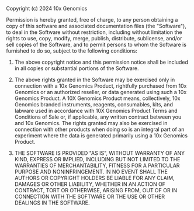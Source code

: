Copyright (c) 2024 10x Genomics

Permission is hereby granted, free of charge, to any person obtaining a copy
of this software and associated documentation files (the "Software"), to deal
in the Software without restriction, including without limitation the rights
to use, copy, modify, merge, publish, distribute, sublicense, and/or sell
copies of the Software, and to permit persons to whom the Software is
furnished to do so, subject to the following conditions:

1. The above copyright notice and this permission notice shall be included in all
copies or substantial portions of the Software.

2. The above rights granted in the Software may be exercised only in connection
with a 10x Genomics Product, rightfully purchased from 10x Genomics or an
authorized reseller, or data generated using such a 10x Genomics Product. A
10X Genomics Product means, collectively, 10x Genomics branded instruments,
reagents, consumables, kits, and labware used in accordance with 10X Genomics
Product Terms and Conditions of Sale or, if applicable, any written contract
between you and 10x Genomics. The rights granted may also be exercised in
connection with other products when doing so is an integral part of an experiment
where the data is generated primarily using a 10x Genomics Product.

3. THE SOFTWARE IS PROVIDED "AS IS", WITHOUT WARRANTY OF ANY KIND, EXPRESS OR
IMPLIED, INCLUDING BUT NOT LIMITED TO THE WARRANTIES OF MERCHANTABILITY,
FITNESS FOR A PARTICULAR PURPOSE AND NONINFRINGEMENT. IN NO EVENT SHALL THE
AUTHORS OR COPYRIGHT HOLDERS BE LIABLE FOR ANY CLAIM, DAMAGES OR OTHER
LIABILITY, WHETHER IN AN ACTION OF CONTRACT, TORT OR OTHERWISE, ARISING FROM,
OUT OF OR IN CONNECTION WITH THE SOFTWARE OR THE USE OR OTHER DEALINGS IN THE
SOFTWARE.
